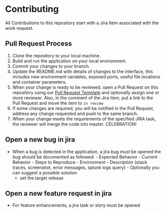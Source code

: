 # Contributing

All Contributions to this repository start with a Jira Item associated with the work request.

## Pull Request Process

1. Clone the repository to your local machine.
1. Build and run the application on your local environment.
1. Commit your changes to your branch.
1. Update the README.md with details of changes to the interface, this includes new environment 
   variables, exposed ports, useful file locations and container parameters.
1. When your change is ready to be reviewed, open a Pull Request on this repository using our [Pull Request Template](.github/PULL_REQUEST_TEMPLATE) and optionally assign one or more reviewer. Also, in the comment of the Jira item, put a link to the Pull Request and move the item to `in review`
1. If some changes are required, you will be notified in the Pull Request, address any change requested and push to the same branch.
1. When your change meets the requirements of the specified JIRA task, the reviewer will merge the code into master. CELEBRATION!

## Open a new bug in jira

- When a bug is detected in the application, a jira bug must be opened
    the bug should be documented as followed:
        - Expected Behavior
        - Current Behavior
        - Steps to Reproduce
        - Environment
        - Description (stack traces, screenshot, error messages, splunk logs query)
        - Optionally you can suggest a possible solution
    - set the target release

## Open a new feature request in jira

- For feature enhancements, a jira task or story must be opened
